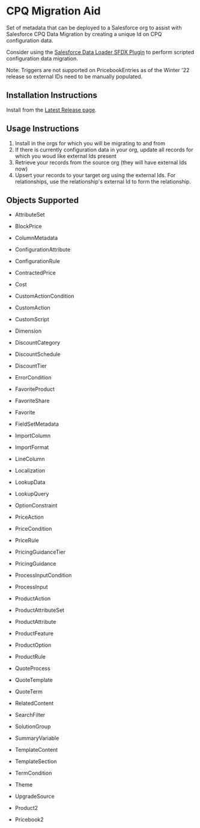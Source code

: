 # CPQ Migration Aid

Set of metadata that can be deployed to a Salesforce org to assist with Salesforce CPQ Data Migration by creating a unique Id on CPQ configuration data.

Consider using the [Salesforce Data Loader SFDX Plugin](https://github.com/forcedotcom/SFDX-Data-Move-Utility) to perform scripted configuration data migration.

Note: Triggers are not supported on PricebookEntries as of the Winter '22 release so external IDs need to be manually populated.

## Installation Instructions

Install from the [Latest Release page](https://github.com/dmgerow/cpq-migration-aid/releases/latest/).

## Usage Instructions

1. Install in the orgs for which you will be migrating to and from
2. If there is currently configuration data in your org, update all records for which you woud like external Ids present
3. Retrieve your records from the source org (they will have external Ids now)
4. Upsert your records to your target org using the external Ids. For relationships, use the relationship's external Id to form the relationship.

## Objects Supported

- AttributeSet

- BlockPrice

- ColumnMetadata

- ConfigurationAttribute

- ConfigurationRule

- ContractedPrice

- Cost

- CustomActionCondition

- CustomAction

- CustomScript

- Dimension

- DiscountCategory

- DiscountSchedule

- DiscountTier

- ErrorCondition

- FavoriteProduct

- FavoriteShare

- Favorite

- FieldSetMetadata

- ImportColumn

- ImportFormat

- LineColumn

- Localization

- LookupData

- LookupQuery

- OptionConstraint

- PriceAction

- PriceCondition

- PriceRule

- PricingGuidanceTier

- PricingGuidance

- ProcessInputCondition

- ProcessInput

- ProductAction

- ProductAttributeSet

- ProductAttribute

- ProductFeature

- ProductOption

- ProductRule

- QuoteProcess

- QuoteTemplate

- QuoteTerm

- RelatedContent

- SearchFilter

- SolutionGroup

- SummaryVariable

- TemplateContent

- TemplateSection

- TermCondition

- Theme

- UpgradeSource

- Product2

- Pricebook2
